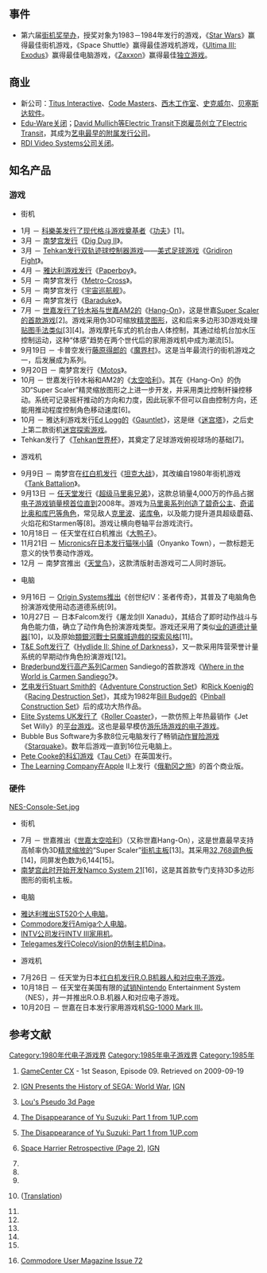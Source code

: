 ## 事件

  - 第六届[街机奖举办](https://zh.wikipedia.org/wiki/电子游戏_\(杂志\) "wikilink")，授奖对象为1983－1984年发行的游戏，《[Star
    Wars](https://zh.wikipedia.org/wiki/Star_Wars_\(1983年游戏\) "wikilink")》赢得最佳街机游戏，《Space
    Shuttle》赢得最佳游戏机游戏，《[Ultima III:
    Exodus](https://zh.wikipedia.org/wiki/Ultima_III:_Exodus "wikilink")》赢得最佳电脑游戏，《[Zaxxon](https://zh.wikipedia.org/wiki/Zaxxon "wikilink")》赢得最佳[独立游戏](https://zh.wikipedia.org/wiki/专用游戏机 "wikilink")。

## 商业

  - 新公司：[Titus
    Interactive](https://zh.wikipedia.org/wiki/Titus_Software "wikilink")、[Code
    Masters](../Page/Codemasters.md "wikilink")、[西木工作室](../Page/西木工作室.md "wikilink")、[史克威尔](https://zh.wikipedia.org/wiki/史克威尔 "wikilink")、[贝塞斯达软件](../Page/贝塞斯达软件.md "wikilink")。
  - [Edu-Ware关闭](https://zh.wikipedia.org/wiki/Edu-Ware "wikilink")；[David
    Mullich等](https://zh.wikipedia.org/wiki/David_Mullich "wikilink")[Electric
    Transit下岗雇员创立了](https://zh.wikipedia.org/wiki/Electric_Transit "wikilink")[Electric
    Transit](https://zh.wikipedia.org/wiki/Electric_Transit "wikilink")，其成为[艺电最早的附属发行公司](../Page/艺电.md "wikilink")。
  - [RDI Video
    Systems公司关闭](https://zh.wikipedia.org/wiki/RDI_Video_Systems "wikilink")。

## 知名产品

### 游戏

  - 街机

<!-- end list -->

  - 1月 －
    [科樂美发行了现代格斗游戏奠基者](../Page/科樂美.md "wikilink")《[功夫](../Page/功夫_\(遊戲\).md "wikilink")》\[1\]。
  - 3月 － [南梦宫发行](../Page/南梦宫.md "wikilink")《[Dig Dug
    II](https://zh.wikipedia.org/wiki/Dig_Dug_II "wikilink")》。
  - 3月 －
    [Tehkan发行双](../Page/特库摩.md "wikilink")[轨迹球控制器游戏](../Page/轨迹球.md "wikilink")——[美式足球游戏](../Page/美式足球.md "wikilink")《[Gridiron
    Fight](https://zh.wikipedia.org/wiki/Gridiron_Fight "wikilink")》。
  - 4月 －
    [雅达利游戏发行](https://zh.wikipedia.org/wiki/雅达利游戏 "wikilink")《[Paperboy](https://zh.wikipedia.org/wiki/Paperboy "wikilink")》。
  - 5月 －
    南梦宫发行《[Metro-Cross](https://zh.wikipedia.org/wiki/Metro-Cross "wikilink")》。
  - 5月 － 南梦宫发行《[宇宙巡航舰](https://zh.wikipedia.org/wiki/宇宙巡航舰 "wikilink")》。
  - 6月 －
    南梦宫发行《[Baraduke](https://zh.wikipedia.org/wiki/Baraduke "wikilink")》。
  - 7月 －
    [世嘉发行了](../Page/世嘉.md "wikilink")[铃木裕与](https://zh.wikipedia.org/wiki/铃木裕 "wikilink")[世嘉AM2的](https://zh.wikipedia.org/wiki/世嘉AM2 "wikilink")《[Hang-On](https://zh.wikipedia.org/wiki/Hang-On "wikilink")》，这是世嘉[Super
    Scaler的首款游戏](https://zh.wikipedia.org/wiki/太空哈利 "wikilink")\[2\]。游戏采用伪3D可缩放[精灵图形](https://zh.wikipedia.org/wiki/精灵_\(计算机图形学\) "wikilink")，这和后来多边形3D游戏处理[贴图手法类似](../Page/材质贴图.md "wikilink")\[3\]\[4\]。游戏摩托车式的机台由人体控制，其通过给机台加水压控制运动，这种“体感”趋势在两个世代后的家用游戏机中成为潮流\[5\]。
  - 9月19日 －
    卡普空发行[藤原得郎的](../Page/藤原得郎.md "wikilink")《[魔界村](../Page/魔界村.md "wikilink")》。这是当年最流行的街机游戏之一，后发展成为系列。
  - 9月20日 －
    南梦宫发行《[Motos](https://zh.wikipedia.org/wiki/Motos "wikilink")》。
  - 10月 －
    世嘉发行铃木裕和AM2的《[太空哈利](https://zh.wikipedia.org/wiki/太空哈利 "wikilink")》。其在《Hang-On》的伪3D“Super
    Scaler”精灵缩放图形之上进一步开发，并采用类比控制杆操控移动。系统可记录摇杆推动的方向和力度，因此玩家不但可以自由控制方向，还能用推动程度控制角色移动速度\[6\]。
  - 10月 － 雅达利游戏发行[Ed
    Logg的](https://zh.wikipedia.org/wiki/Ed_Logg "wikilink")《[Gauntlet](https://zh.wikipedia.org/wiki/Gauntlet "wikilink")》，这是继《[迷宫塔](https://zh.wikipedia.org/wiki/迷宫塔 "wikilink")》，之后史上第二款街机[迷宫探索游戏](https://zh.wikipedia.org/wiki/迷宫探索 "wikilink")。
  - Tehkan发行了《[Tehkan世界杯](https://zh.wikipedia.org/wiki/Tehkan世界杯 "wikilink")》，其奠定了足球游戏俯视球场的基础\[7\]。

<!-- end list -->

  - 游戏机

<!-- end list -->

  - 9月9日 －
    南梦宫在[红白机发行](../Page/红白机.md "wikilink")《[坦克大战](../Page/坦克大战.md "wikilink")》，其改编自1980年街机游戏《[Tank
    Battalion](https://zh.wikipedia.org/wiki/Tank_Battalion "wikilink")》。
  - 9月13日 －
    [任天堂发行](../Page/任天堂.md "wikilink")《[超级马里奥兄弟](../Page/超级马里奥兄弟.md "wikilink")》，这款总销量4,000万的作品占据[电子游戏销量榜首位直到](https://zh.wikipedia.org/wiki/电子游戏销量排行榜 "wikilink")2008年。游戏为[马里奥系列创造了](https://zh.wikipedia.org/wiki/马里奥系列 "wikilink")[碧奇公主](../Page/碧奇公主.md "wikilink")、[奇诺比奥和](https://zh.wikipedia.org/wiki/奇诺比奥 "wikilink")[库巴等角色](https://zh.wikipedia.org/wiki/库巴 "wikilink")，常见敌人[克里波](https://zh.wikipedia.org/wiki/克里波 "wikilink")、[诺库龟](https://zh.wikipedia.org/wiki/诺库龟 "wikilink")，以及能力提升道具超级蘑菇、火焰花和Starmen等\[8\]。游戏让横向卷轴平台游戏流行。
  - 10月18日 －
    任天堂在红白机推出《[大鸭子](https://zh.wikipedia.org/wiki/大鸭子 "wikilink")》。
  - 11月21日 －
    [Micronics在日本发行](https://zh.wikipedia.org/wiki/Micronics "wikilink")[猫咪小镇](https://zh.wikipedia.org/wiki/猫咪小镇 "wikilink")（Onyanko
    Town），一款标题无意义的快节奏动作游戏。
  - 12月 －
    南梦宫推出《[天堂鸟](https://zh.wikipedia.org/wiki/天堂鸟 "wikilink")》，这款清版射击游戏可二人同时游玩。

<!-- end list -->

  - 电脑

<!-- end list -->

  - 9月16日 － [Origin
    Systems推出](../Page/Origin_Systems.md "wikilink")《创世纪IV：圣者传奇》，其普及了电脑角色扮演游戏使用动态道德系统\[9\]。
  - 10月27日 － 日本Falcom发行《屠龙剑II
    Xanadu》，其结合了即时动作战斗与角色能力值，确立了动作角色扮演游戏类型。游戏还采用了类似[业的道德计量器](https://zh.wikipedia.org/wiki/业 "wikilink")\[10\]，以及原始[類銀河戰士惡魔城遊戲的探索风格](https://zh.wikipedia.org/wiki/類銀河戰士惡魔城遊戲 "wikilink")\[11\]。
  - [T\&E
    Soft发行了](https://zh.wikipedia.org/wiki/T&E_Soft "wikilink")《[Hydlide
    II: Shine of
    Darkness](https://zh.wikipedia.org/wiki/Hydlide_II:_Shine_of_Darkness "wikilink")》，又一款采用阵营荣誉计量系统的早期动作角色扮演游戏\[12\]。
  - [Brøderbund发行高产系列Carmen](../Page/Brøderbund.md "wikilink")
    Sandiego的首款游戏《[Where in the World is Carmen
    Sandiego?](https://zh.wikipedia.org/wiki/Where_in_the_World_is_Carmen_Sandiego? "wikilink")》。
  - [艺电发行](../Page/艺电.md "wikilink")[Stuart
    Smith的](https://zh.wikipedia.org/wiki/Stuart_Smith "wikilink")《[Adventure
    Construction
    Set](https://zh.wikipedia.org/wiki/Adventure_Construction_Set "wikilink")》和[Rick
    Koenig的](https://zh.wikipedia.org/wiki/Rick_Koenig "wikilink")《[Racing
    Destruction
    Set](https://zh.wikipedia.org/wiki/Racing_Destruction_Set "wikilink")》，其成为1982年[Bill
    Budge的](https://zh.wikipedia.org/wiki/Bill_Budge "wikilink")《[Pinball
    Construction
    Set](https://zh.wikipedia.org/wiki/Pinball_Construction_Set "wikilink")》后的成功大热作品。
  - [Elite Systems
    UK发行了](https://zh.wikipedia.org/wiki/Elite_Systems "wikilink")《[Roller
    Coaster](https://zh.wikipedia.org/wiki/Roller_Coaster "wikilink")》，一款仿照上年热最销作《Jet
    Set
    Willy》的[平台游戏](../Page/平台游戏.md "wikilink")。这也是最早模仿[游乐场游戏的电子游戏](https://zh.wikipedia.org/wiki/游乐场游戏 "wikilink")。
  - Bubble Bus
    Software为多款8位元电脑发行了畅销[动作冒险游戏](https://zh.wikipedia.org/wiki/动作冒险游戏 "wikilink")《[Starquake](https://zh.wikipedia.org/wiki/Starquake "wikilink")》。数年后游戏一直到16位元电脑上。
  - [Pete
    Cooke的科幻游戏](https://zh.wikipedia.org/wiki/Pete_Cooke "wikilink")《[Tau
    Ceti](https://zh.wikipedia.org/wiki/Tau_Ceti "wikilink")》在英国发行。
  - [The Learning
    Company在Apple](https://zh.wikipedia.org/wiki/The_Learning_Company "wikilink")
    II上发行《[俄勒冈之旅](../Page/俄勒冈之旅.md "wikilink")》的首个商业版。

### 硬件

[NES-Console-Set.jpg](https://zh.wikipedia.org/wiki/File:NES-Console-Set.jpg "fig:NES-Console-Set.jpg")

  - 街机

<!-- end list -->

  - 7月 －
    世嘉推出《[世嘉太空哈利](https://zh.wikipedia.org/wiki/世嘉太空哈利 "wikilink")》（又称世嘉Hang-On），这是世嘉最早支持高帧率伪3D[精灵缩放的](https://zh.wikipedia.org/wiki/精灵_\(计算机图形学\) "wikilink")“Super
    Scaler”[街机主板](../Page/街机主板.md "wikilink")\[13\]。其采用[32,768调色板](https://zh.wikipedia.org/wiki/高彩色 "wikilink")\[14\]，同屏发色数为6,144\[15\]。
  - [南梦宫此时开始开发](../Page/南梦宫.md "wikilink")[Namco System
    21](https://zh.wikipedia.org/wiki/Namco_System_21 "wikilink")\[16\]，这是其首款专门支持3D多边形图形的街机主板。

<!-- end list -->

  - 电脑

<!-- end list -->

  - [雅达利推出](https://zh.wikipedia.org/wiki/雅达利 "wikilink")[ST520个人电脑](https://zh.wikipedia.org/wiki/雅达利ST "wikilink")。
  - [Commodore发行](https://zh.wikipedia.org/wiki/Commodore "wikilink")[Amiga个人电脑](../Page/Amiga.md "wikilink")。
  - [INTV公司发行](../Page/Intellivision.md "wikilink")[INTV
    III家用机](https://zh.wikipedia.org/wiki/INTV_III "wikilink")。
  - [Telegames发行](https://zh.wikipedia.org/wiki/Telegames "wikilink")[ColecoVision的仿制主机](https://zh.wikipedia.org/wiki/ColecoVision "wikilink")[Dina](https://zh.wikipedia.org/wiki/Dina "wikilink")。

<!-- end list -->

  - 游戏机

<!-- end list -->

  - 7月26日 －
    任天堂为日本[红白机发行](../Page/红白机.md "wikilink")[R.O.B机器人和对应电子游戏](https://zh.wikipedia.org/wiki/R.O.B "wikilink")。
  - 10月18日 －
    任天堂在美国有限的[试销Nintendo](https://zh.wikipedia.org/wiki/试销 "wikilink")
    Entertainment System（NES），并一并推出R.O.B.机器人和对应电子游戏。
  - 10月20日 － 世嘉在日本发行家用游戏机[SG-1000 Mark
    III](https://zh.wikipedia.org/wiki/SG-1000_Mark_III "wikilink")。

## 参考文献

[Category:1980年代电子游戏界](https://zh.wikipedia.org/wiki/Category:1980年代电子游戏界 "wikilink")
[Category:1985年电子游戏界](https://zh.wikipedia.org/wiki/Category:1985年电子游戏界 "wikilink")
[Category:1985年](https://zh.wikipedia.org/wiki/Category:1985年 "wikilink")

1.  [GameCenter
    CX](https://zh.wikipedia.org/wiki/Retro_Game_Master "wikilink") -
    1st Season, Episode 09. Retrieved on 2009-09-19

2.  [IGN Presents the History of SEGA: World
    War](http://uk.retro.ign.com/articles/974/974695p3.html),
    [IGN](../Page/IGN.md "wikilink")

3.  [Lou's Pseudo 3d Page](http://www.extentofthejam.com/pseudo/)

4.  [The Disappearance of Yu Suzuki: Part 1
    from 1UP.com](https://web.archive.org/web/20131113174154/http://www.1up.com/features/disappearance-suzuki-part-1?pager.offset=2)

5.  [The Disappearance of Yu Suzuki: Part 1
    from 1UP.com](https://web.archive.org/web/20131113173854/http://www.1up.com/features/disappearance-suzuki-part-1?pager.offset=1)

6.  [Space Harrier Retrospective
    (Page 2)](http://uk.retro.ign.com/articles/906/906935p2.html),
    [IGN](../Page/IGN.md "wikilink")

7.

8.

9.

10.
    ([Translation](http://translate.google.co.uk/translate?hl=en&sl=ja&tl=en&u=http%3A%2F%2Fwww.falcom.co.jp%2Fxanadu_next%2Fxanadu%2Fxanadu.html))

11.

12.

13.
14.

15.
16. [Commodore User Magazine
    Issue 72](https://archive.org/stream/commodore-user-magazine-72/Commodore_User_Issue_72_1989_Sep#page/n89/mode/2up)